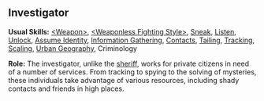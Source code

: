 Investigator
------------

__Usual Skills:__ [&lt;Weapon&gt;](MeleeCombat.md#melee-weapon), [&lt;Weaponless Fighting Style&gt;](Fighting.md#weaponless-fighting-style), [Sneak](Sneak.md#sneak), [Listen](Search.md#listen), [Unlock](SleightOfHand.md#lockpicking), [Assume Identity](Con.md#assume-identity), [Information Gathering](Investigation.md#information-gathering), [Contacts](Streetwise.md#contacts), [Tailing](Search.md#tailing), [Tracking](Search.md#tracking), [Scaling](ClimbJump.md#scaling), [Urban Geography](Streetwise.md#urban-geography), Criminology

__Role:__ The investigator, unlike the [sheriff](Sheriff.md), works for private citizens in need of a number of services. From tracking to spying to the solving of mysteries, these individuals take advantage of various resources, including shady contacts and friends in high places.
